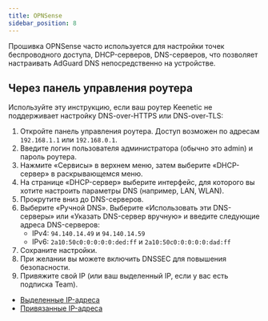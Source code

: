 ```yaml
---
title: OPNSense
sidebar_position: 8
---
```


Прошивка OPNSense часто используется для настройки точек беспроводного доступа, DHCP-серверов, DNS-серверов, что позволяет настраивать AdGuard DNS непосредственно на устройстве.

## Через панель управления роутера

Используйте эту инструкцию, если ваш роутер Keenetic не поддерживает настройку DNS-over-HTTPS или DNS-over-TLS:

1. Откройте панель управления роутера. Доступ возможен по адресам `192.168.1.1` или `192.168.0.1`.
2. Введите логин пользователя администратора (обычно это admin) и пароль роутера.
3. Нажмите «Сервисы» в верхнем меню, затем выберите «DHCP-сервер» в раскрывающемся меню.
4. На странице «DHCP-сервер» выберите интерфейс, для которого вы хотите настроить параметры DNS (например, LAN, WLAN).
5. Прокрутите вниз до DNS-серверов.
6. Выберите «Ручной DNS». Выберите «Использовать эти DNS-серверы» или «Указать DNS-сервер вручную» и введите следующие адреса DNS-серверов:
   - IPv4: `94.140.14.49` и `94.140.14.59`
   - IPv6: `2a10:50c0:0:0:0:0:ded:ff` и `2a10:50c0:0:0:0:0:dad:ff`
7. Сохраните настройки.
8. При желании вы можете включить DNSSEC для повышения безопасности.
9. Привяжите свой IP (или ваш выделенный IP, если у вас есть подписка Team).

- [Выделенные IP-адреса](/private-dns/connect-devices/other-options/dedicated-ip.md)
- [Привязанные IP-адреса](/private-dns/connect-devices/other-options/linked-ip.md)
